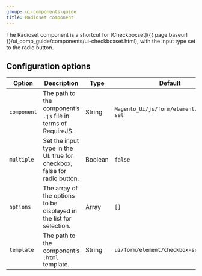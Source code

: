 ```yaml
---
group: ui-components-guide
title: Radioset component
---
```


The Radioset component is a shortcut for [Checkboxset]({{ page.baseurl }}/ui_comp_guide/components/ui-checkboxset.html), with the input type set to the radio button.

## Configuration options

|Option|Description|Type|Default|
|--- |--- |--- |--- |
|`component`|The path to the component’s `.js` file in terms of RequireJS.|String|`Magento_Ui/js/form/element/checkbox-set`|
|`multiple`|Set the input type in the UI: true for checkbox, false for radio button.|Boolean|`false`|
|`options`|The array of the options to be displayed in the list for selection.|Array|`[]`|
|`template`|The path to the component’s `.html` template.|String|`ui/form/element/checkbox-set`|
